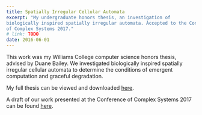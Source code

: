 ```yaml
---
title: Spatially Irregular Cellular Automata
excerpt: "My undergraduate honors thesis, an investigation of
biologically inspired spatially irregular automata. Accepted to the Conference
of Complex Systems 2017."
# link: TODO
date: 2016-06-01
---
```

This work was my Williams College computer science honors thesis, advised by
Duane Bailey. We investigated biologically inspired spatially irregular cellular
automata to determine the conditions of emergent computation and graceful degradation.

My full thesis can be viewed and downloaded [here](https://unbound.williams.edu/theses/islandora/object/studenttheses%3A79).

A draft of our work presented at the Conference of Complex Systems 2017 can be found [here]({{site.baseurl}}/pdfs/ireg-paper-draft.pdf).
